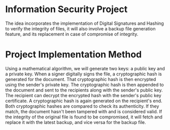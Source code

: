 # Information Security Project
The idea incorporates the implementation of Digital Signatures and Hashing to verify the integrity of files, it will also involve a backup file generation feature, and its replacement in case of compromise of integrity.
# Project Implementation Method
Using a mathematical algorithm, we will generate two keys: a public key and a private key. When a signer digitally signs the file, a cryptographic hash is generated for the document.
That cryptographic hash is then encrypted using the sender's private key. The cryptographic hash is then appended to the document and sent to the recipients along with the sender's public key.
The recipient can decrypt the encrypted hash with the sender's public key certificate. A cryptographic hash is again generated on the recipient's end.
Both cryptographic hashes are compared to check its authenticity. If they match, the document hasn't been tampered with and is considered valid.
If the integrity of the original file is found to be compromised, it will fetch and replace it with the latest backup, and vice versa for the backup file.
